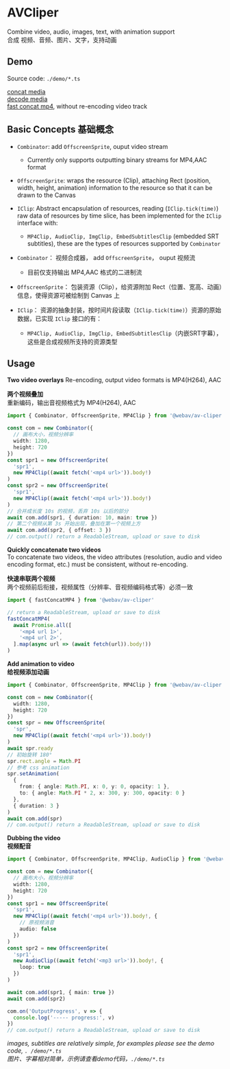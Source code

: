 # AVCliper

Combine video, audio, images, text, with animation support  
合成 视频、音频、图片、文字，支持动画  

## Demo
Source code: `./demo/*.ts`  

[concat media](https://hughfenghen.github.io/WebAV/demo/concat-media.html)  
[decode media](https://hughfenghen.github.io/WebAV/demo/decode-media.html)  
[fast concat mp4](https://hughfenghen.github.io/WebAV/demo/fast-concat-mp4.html), without re-encoding video track  

## Basic Concepts 基础概念
- `Combinator`: add `OffscreenSprite`, ouput video stream
  - Currently only supports outputting binary streams for MP4,AAC format  
- `OffscreenSprite`: wraps the resource (Clip), attaching Rect (position, width, height, animation) information to the resource so that it can be drawn to the Canvas
- `IClip`: Abstract encapsulation of resources, reading (`IClip.tick(time)`) raw data of resources by time slice, has been implemented for the `IClip` interface with: 
  - `MP4Clip, AudioClip, ImgClip, EmbedSubtitlesClip` (embedded SRT subtitles), these are the types of resources supported by `Combinator`  


- `Combinator`： 视频合成器， add `OffscreenSprite`， ouput 视频流  
  - 目前仅支持输出 MP4,AAC 格式的二进制流
- `OffscreenSprite`： 包装资源（Clip），给资源附加 Rect（位置、宽高、动画）信息，使得资源可被绘制到 Canvas 上  
- `IClip`： 资源的抽象封装，按时间片段读取（`IClip.tick(time)`）资源的原始数据，已实现 `IClip` 接口的有：  
  - `MP4Clip, AudioClip, ImgClip, EmbedSubtitlesClip`（内嵌SRT字幕），这些是合成视频所支持的资源类型  


## Usage
**Two video overlays**
Re-encoding, output video formats is MP4(H264), AAC

**两个视频叠加**  
重新编码，输出音视频格式为 MP4(H264), AAC  

```ts
import { Combinator, OffscreenSprite, MP4Clip } from '@webav/av-cliper'

const com = new Combinator({
  // 画布大小，视频分辨率
  width: 1280,
  height: 720
})
const spr1 = new OffscreenSprite(
  'spr1',
  new MP4Clip((await fetch('<mp4 url>')).body!)
)
const spr2 = new OffscreenSprite(
  'spr1',
  new MP4Clip((await fetch('<mp4 url>')).body!)
)
// 合并成长度 10s 的视频，丢弃 10s 以后的部分
await com.add(spr1, { duration: 10, main: true })
// 第二个视频从第 3s 开始出现，叠加在第一个视频上方
await com.add(spr2, { offset: 3 })
// com.output() return a ReadableStream, upload or save to disk
```

**Quickly concatenate two videos**  
To concatenate two videos, the video attributes (resolution, audio and video encoding format, etc.) must be consistent, without re-encoding.  

**快速串联两个视频**  
两个视频前后衔接，视频属性（分辨率、音视频编码格式等）必须一致  
```ts
import { fastConcatMP4 } from '@webav/av-cliper'

// return a ReadableStream, upload or save to disk
fastConcatMP4(
  await Promise.all([
    '<mp4 url 1>',
    '<mp4 url 2>',
  ].map(async url => (await fetch(url)).body!))
)
```

**Add animation to video**  
**给视频添加动画**  
```ts
import { Combinator, OffscreenSprite, MP4Clip } from '@webav/av-cliper'

const com = new Combinator({
  width: 1280,
  height: 720
})
const spr = new OffscreenSprite(
  'spr',
  new MP4Clip((await fetch('<mp4 url>')).body!)
)
await spr.ready
// 初始旋转 180°
spr.rect.angle = Math.PI
// 参考 css animation
spr.setAnimation(
  {
    from: { angle: Math.PI, x: 0, y: 0, opacity: 1 },
    to: { angle: Math.PI * 2, x: 300, y: 300, opacity: 0 }
  },
  { duration: 3 }
)
await com.add(spr)
// com.output() return a ReadableStream, upload or save to disk
```

**Dubbing the video**  
**视频配音**  
```ts
import { Combinator, OffscreenSprite, MP4Clip, AudioClip } from '@webav/av-cliper'

const com = new Combinator({
  // 画布大小，视频分辨率
  width: 1280,
  height: 720
})
const spr1 = new OffscreenSprite(
  'spr1',
  new MP4Clip((await fetch('<mp4 url>')).body!, {
    // 原视频消音
    audio: false
  })
)
const spr2 = new OffscreenSprite(
  'spr1',
  new AudioClip((await fetch('<mp3 url>')).body!, {
    loop: true
  })
)

await com.add(spr1, { main: true })
await com.add(spr2)

com.on('OutputProgress', v => {
  console.log('----- progress:', v)
})
// com.output() return a ReadableStream, upload or save to disk
```

*images, subtitles are relatively simple, for examples please see the demo code, `. /demo/*.ts`*  
*图片、字幕相对简单，示例请查看demo代码，`./demo/*.ts`*  
